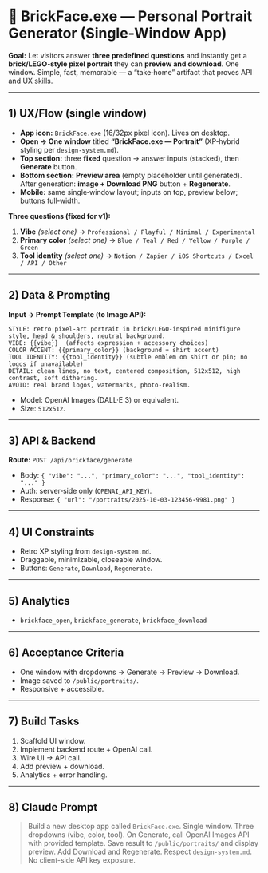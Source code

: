 # 🧱 BrickFace.exe — Personal Portrait Generator (Single-Window App)

**Goal:** Let visitors answer **three predefined questions** and instantly get a **brick/LEGO‑style pixel portrait** they can **preview and download**. One window. Simple, fast, memorable — a “take‑home” artifact that proves API and UX skills.

---

## 1) UX/Flow (single window)
- **App icon:** `BrickFace.exe` (16/32px pixel icon). Lives on desktop.
- **Open → One window** titled **“BrickFace.exe — Portrait”** (XP‑hybrid styling per `design-system.md`).
- **Top section:** three **fixed** question → answer inputs (stacked), then **Generate** button.
- **Bottom section:** **Preview area** (empty placeholder until generated). After generation: **image + Download PNG** button + **Regenerate**.
- **Mobile:** same single‑window layout; inputs on top, preview below; buttons full‑width.

**Three questions (fixed for v1):**
1) **Vibe** *(select one)* → `Professional / Playful / Minimal / Experimental`
2) **Primary color** *(select one)* → `Blue / Teal / Red / Yellow / Purple / Green`
3) **Tool identity** *(select one)* → `Notion / Zapier / iOS Shortcuts / Excel / API / Other`

---

## 2) Data & Prompting
**Input → Prompt Template (to Image API):**
```
STYLE: retro pixel-art portrait in brick/LEGO-inspired minifigure style, head & shoulders, neutral background.
VIBE: {{vibe}}  (affects expression + accessory choices)
COLOR ACCENT: {{primary_color}} (background + shirt accent)
TOOL IDENTITY: {{tool_identity}} (subtle emblem on shirt or pin; no logos if unavailable)
DETAIL: clean lines, no text, centered composition, 512x512, high contrast, soft dithering.
AVOID: real brand logos, watermarks, photo-realism.
```
- Model: OpenAI Images (DALL·E 3) or equivalent.
- Size: `512x512`.

---

## 3) API & Backend
**Route:** `POST /api/brickface/generate`
- Body: `{ "vibe": "...", "primary_color": "...", "tool_identity": "..." }`
- Auth: server‑side only (`OPENAI_API_KEY`).
- Response: `{ "url": "/portraits/2025-10-03-123456-9981.png" }`

---

## 4) UI Constraints
- Retro XP styling from `design-system.md`.
- Draggable, minimizable, closeable window.
- Buttons: `Generate`, `Download`, `Regenerate`.

---

## 5) Analytics
- `brickface_open`, `brickface_generate`, `brickface_download`

---

## 6) Acceptance Criteria
- One window with dropdowns → Generate → Preview → Download.
- Image saved to `/public/portraits/`.
- Responsive + accessible.

---

## 7) Build Tasks
1. Scaffold UI window.
2. Implement backend route + OpenAI call.
3. Wire UI → API call.
4. Add preview + download.
5. Analytics + error handling.

---

## 8) Claude Prompt
> Build a new desktop app called `BrickFace.exe`. Single window. Three dropdowns (vibe, color, tool). On Generate, call OpenAI Images API with provided template. Save result to `/public/portraits/` and display preview. Add Download and Regenerate. Respect `design-system.md`. No client-side API key exposure.
